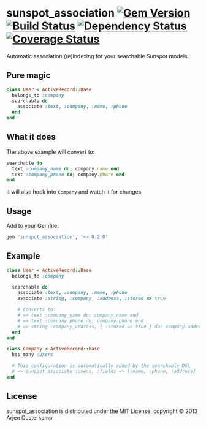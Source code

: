 # sunspot_association [![Gem Version](https://badge.fury.io/rb/sunspot_association.png)](http://badge.fury.io/rb/sunspot_association) [![Build Status](https://secure.travis-ci.org/Arjeno/sunspot_association.png?branch=master)](http://travis-ci.org/Arjeno/sunspot_association) [![Dependency Status](https://gemnasium.com/Arjeno/sunspot_association.png)](https://gemnasium.com/Arjeno/sunspot_association) [![Coverage Status](https://coveralls.io/repos/Arjeno/sunspot_association/badge.png?branch=master)](https://coveralls.io/r/Arjeno/sunspot_association)

Automatic association (re)indexing for your searchable Sunspot models.

## Pure magic

```ruby
class User < ActiveRecord::Base
  belongs_to :company
  searchable do
    associate :text, :company, :name, :phone
  end
end
```

## What it does

The above example will convert to:

```ruby
searchable do
  text :company_name do; company.name end
  text :company_phone do; company.phone end
end
```

It will also hook into `Company` and watch it for changes

## Usage

Add to your Gemfile:

```ruby
gem 'sunspot_association', '~> 0.2.0'
```

## Example

```ruby
class User < ActiveRecord::Base
  belongs_to :company

  searchable do
    associate :text, :company, :name, :phone
    associate :string, :company, :address, :stored => true

    # Converts to:
    # => text :company_name do; company.name end
    # => text :company_phone do; company.phone end
    # => string :company_address, { :stored => true } do; company.address end
  end
end

class Company < ActiveRecord::Base
  has_many :users

  # This configuration is automatically added by the searchable DSL
  # => sunspot_associate :users, :fields => [:name, :phone, :address]
end
```

## License

sunspot_association is distributed under the MIT License, copyright © 2013 Arjen Oosterkamp